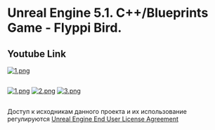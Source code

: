 ﻿# Unreal Engine 5.1. C++/Blueprints Game - Flyppi Bird.
 
## Youtube Link
[![1.png](https://img.youtube.com/vi/lw5UMEZMv9M/1.jpg)](https://www.youtube.com/watch?v=lw5UMEZMv9M)

##
[![1.png](https://i.postimg.cc/BZzdTtzj/1.png)](https://postimg.cc/4nzLZ4sG)
[![2.png](https://i.postimg.cc/3JDznYMn/2.png)](https://postimg.cc/4ms83Cx9)
[![3.png](https://i.postimg.cc/RZ5yYy49/3.png)](https://postimg.cc/svmTQnM0)

##
Доступ к исходникам данного проекта и их использование регулируются [Unreal Engine End User License Agreement](https://www.unrealengine.com/eula)

